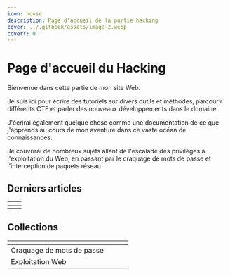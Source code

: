 ```yaml
---
icon: house
description: Page d'accueil de la partie hacking
cover: ../.gitbook/assets/image-2.webp
coverY: 0
---
```


# Page d'accueil du Hacking

Bienvenue dans cette partie de mon site Web.

Je suis ici pour écrire des tutoriels sur divers outils et méthodes, parcourir différents CTF et parler des nouveaux développements dans le domaine.

J'écrirai également quelque chose comme une documentation de ce que j'apprends au cours de mon aventure dans ce vaste océan de connaissances.

Je couvrirai de nombreux sujets allant de l'escalade des privilèges à l'exploitation du Web, en passant par le craquage de mots de passe et l'interception de paquets réseau.

## Derniers articles

<table data-view="cards"><thead><tr><th></th><th data-type="content-ref"></th></tr></thead><tbody><tr><td></td><td></td></tr></tbody></table>

## Collections

<table data-view="cards"><thead><tr><th></th><th data-type="content-ref"></th><th data-type="content-ref"></th><th data-type="content-ref"></th></tr></thead><tbody><tr><td>Craquage de mots de passe</td><td></td><td></td><td></td></tr><tr><td>Exploitation Web</td><td></td><td></td><td></td></tr></tbody></table>

